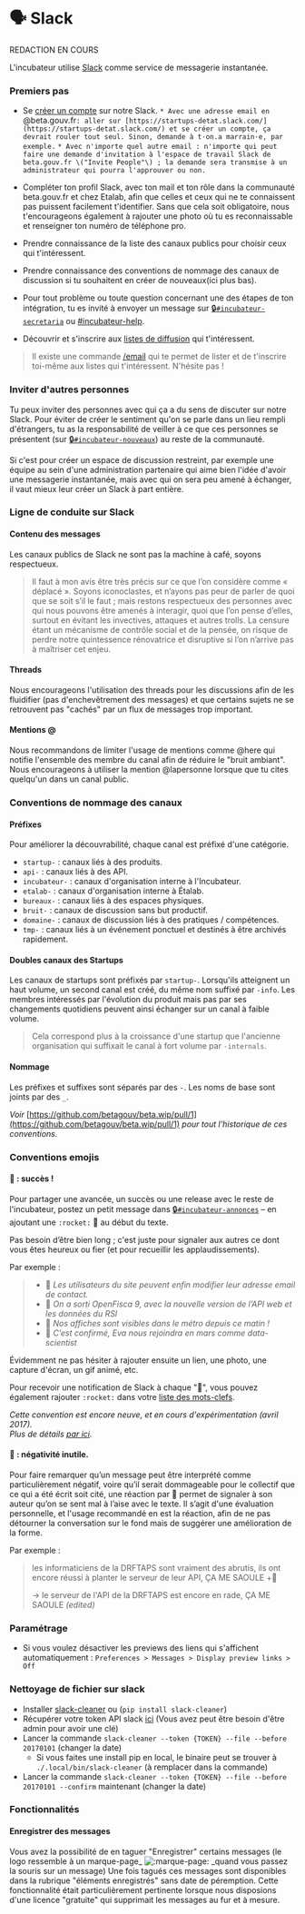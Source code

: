 # 🗣 Slack
REDACTION EN COURS

L'incubateur utilise [Slack](http://startups-detat.slack.com/) comme service de messagerie instantanée.

### Premiers pas

* Se [créer un compte](https://startups-detat.slack.com/signup) sur notre Slack.
 `* Avec une adresse email en `@beta.gouv.fr`: aller sur [https://startups-detat.slack.com/](https://startups-detat.slack.com/) et se créer un compte, ça devrait rouler tout seul. Sinon, demande à t·on.a marrain·e, par exemple.`
 `* Avec n'importe quel autre email : n'importe qui peut faire une demande d'invitation à l'espace de travail Slack de beta.gouv.fr \("Invite People"\) ; la demande sera transmise à un administrateur qui pourra l'approuver ou non.`

* Compléter ton profil Slack, avec ton mail et ton rôle dans la communauté beta.gouv.fr et chez Etalab, afin que celles et ceux qui ne te connaissent pas puissent facilement t'identifier. Sans que cela soit obligatoire, nous t'encourageons également à rajouter une photo où tu es reconnaissable et renseigner ton numéro de téléphone pro.
* Prendre connaissance de la liste des canaux publics pour choisir ceux qui t'intéressent. 
* Prendre connaissance des conventions de nommage des canaux de discussion si tu souhaitent en créer de nouveaux(ici plus bas).

* Pour tout problème ou toute question concernant une des étapes de ton intégration, tu es invité à envoyer un message sur [🔒`#incubateur-secretaria`](https://startups-detat.slack.com/messages/incubateur-secretaria/) ou [#incubateur-help](https://startups-detat.slack.com/messages/incubateur-help/).
* Découvrir et s'inscrire aux [listes de diffusion](https://github.com/betagouv/beta.gouv.fr/wiki/listes-de-diffusion) qui t'intéressent.

> Il existe une commande [/email](https://github.com/betagouv/beta.gouv.fr/wiki/Slack#emails) qui te permet de lister et de t'inscrire toi-même aux listes qui t'intéressent. N'hésite pas !

### Inviter d'autres personnes

Tu peux inviter des personnes avec qui ça a du sens de discuter sur notre Slack. Pour éviter de créer le sentiment qu'on se parle dans un lieu rempli d'étrangers, tu as la responsabilité de veiller à ce que ces personnes se présentent \(sur [🔒`#incubateur-nouveaux`](https://startups-detat.slack.com/messages/incubateur-nouveaux/)\) au reste de la communauté.

Si c'est pour créer un espace de discussion restreint, par exemple une équipe au sein d'une administration partenaire qui aime bien l'idée d'avoir une messagerie instantanée, mais avec qui on sera peu amené à échanger, il vaut mieux leur créer un Slack à part entière.

### Ligne de conduite sur Slack

#### Contenu des messages

Les canaux publics de Slack ne sont pas la machine à café, soyons respectueux.

> Il faut à mon avis être très précis sur ce que l’on considère comme « déplacé ». Soyons iconoclastes, et n’ayons pas peur de parler de quoi que se soit s’il le faut ; mais restons respectueux des personnes avec qui nous pouvons être amenés à interagir, quoi que l’on pense d’elles, surtout en évitant les invectives, attaques et autres trolls. La censure étant un mécanisme de contrôle social et de la pensée, on risque de perdre notre quintessence rénovatrice et disruptive si l’on n’arrive pas à maîtriser cet enjeu.

#### Threads

Nous encourageons l'utilisation des threads pour les discussions afin de les fluidifier \(pas d'enchevêtrement des messages\) et que certains sujets ne se retrouvent pas "cachés" par un flux de messages trop important.

#### Mentions @

Nous recommandons de limiter l'usage de mentions comme @here qui notifie l'ensemble des membre du canal afin de réduire le "bruit ambiant".
Nous encourageons à utiliser la mention @lapersonne lorsque que tu cites quelqu'un dans un canal public. 

### Conventions de nommage des canaux

#### Préfixes

Pour améliorer la découvrabilité, chaque canal est préfixé d'une catégorie.

* `startup-` : canaux liés à des produits.
* `api-` : canaux liés à des API.
* `incubateur-` : canaux d'organisation interne à l'Incubateur.
* `etalab-` : canaux d'organisation interne à Étalab.
* `bureaux-` : canaux liés à des espaces physiques.
* `bruit-` : canaux de discussion sans but productif.
* `domaine-` : canaux de discussion liés à des pratiques / compétences.
* `tmp-` : canaux liés à un événement ponctuel et destinés à être archivés rapidement.

#### Doubles canaux des Startups

Les canaux de startups sont préfixés par `startup-`. Lorsqu'ils atteignent un haut volume, un second canal est créé, du même nom suffixé par `-info`. Les membres intéressés par l'évolution du produit mais pas par ses changements quotidiens peuvent ainsi échanger sur un canal à faible volume.

> Cela correspond plus à la croissance d'une startup que l'ancienne organisation qui suffixait le canal à fort volume par `-internals`.

#### Nommage

Les préfixes et suffixes sont séparés par des `-`. Les noms de base sont joints par des `_`.

_Voir_ [https://github.com/betagouv/beta.wip/pull/1](https://github.com/betagouv/beta.wip/pull/1) _pour tout l'historique de ces conventions._

### Conventions emojis

#### 🚀 : succès !

Pour partager une avancée, un succès ou une release avec le reste de l'incubateur, postez un petit message dans [🔒`#incubateur-annonces`](https://startups-detat.slack.com/messages/incubateur-annonces) – en ajoutant une `:rocket:` 🚀 au début du texte.

Pas besoin d’être bien long ; c'est juste pour signaler aux autres ce dont vous êtes heureux ou fier \(et pour recueillir les applaudissements\).

Par exemple :

> * 🚀 _Les utilisateurs du site peuvent enfin modifier leur adresse email de contact._
> * 🚀 _On a sorti OpenFisca 9, avec la nouvelle version de l’API web et les données du RSI_
> * 🚀 _Nos affiches sont visibles dans le métro depuis ce matin !_
> * 🚀 _C’est confirmé, Eva nous rejoindra en mars comme data-scientist_

Évidemment ne pas hésiter à rajouter ensuite un lien, une photo, une capture d'écran, un gif animé, etc.

Pour recevoir une notification de Slack à chaque "🚀", vous pouvez également rajouter `:rocket:` dans votre [liste des mots-clefs](https://get.slack.help/hc/fr-fr/articles/201398467-Notifications-des-mots-cl%C3%A9s).

_Cette convention est encore neuve, et en cours d'expérimentation \(avril 2017\)._  
 _Plus de détails_ [_par ici_](http://kemenaran.winosx.com/posts/partager-les-succes/)_._

#### 💩 : négativité inutile.

Pour faire remarquer qu’un message peut être interprété comme particulièrement négatif, voire qu’il serait dommageable pour le collectif que ce qui a été écrit soit cité, une réaction par 💩 permet de signaler à son auteur qu’on se sent mal à l’aise avec le texte. Il s’agit d'une évaluation personnelle, et l'usage recommandé en est la réaction, afin de ne pas détourner la conversation sur le fond mais de suggérer une amélioration de la forme.

Par exemple :

> les informaticiens de la DRFTAPS sont vraiment des abrutis, ils ont encore réussi à planter le serveur de leur API, ÇA ME SAOULE +💩
>
> → le serveur de l'API de la DRFTAPS est encore en rade, ÇA ME SAOULE _\(edited\)_

### Paramétrage

* Si vous voulez désactiver les previews des liens qui s'affichent automatiquement : `Preferences > Messages > Display preview links > Off`

### Nettoyage de fichier sur slack

* Installer [slack-cleaner](https://github.com/kfei/slack-cleaner) ou \(`pip install slack-cleaner`\)
* Récupérer votre token API slack [ici](https://api.slack.com/custom-integrations/legacy-tokens) \(Vous avez peut être besoin d'être admin pour avoir une clé\)
* Lancer la commande `slack-cleaner --token {TOKEN} --file --before 20170101` \(changer la date\)
  * Si vous faites une install pip en local, le binaire peut se trouver à `./.local/bin/slack-cleaner` \(à remplacer dans la commande\)
* Lancer la commande `slack-cleaner --token {TOKEN} --file --before 20170101 --confirm` maintenant \(changer la date\)

### Fonctionnalités

#### Enregistrer des messages

Vous avez la possibilité de en taguer "Enregistrer" certains messages \(le logo ressemble à un marque-page_ ![:marque-page:](https://a.slack-edge.com/production-standard-emoji-assets/10.2/google-medium/1f516@2x.png) _quand vous passez la souris sur un message\)
Une fois tagués ces messages sont disponibles dans la rubrique "éléments enregistrés" sans date de péremption.
Cette fonctionnalité était particulièrement pertinente lorsque nous disposions d'une licence "gratuite" qui supprimait les messages au fur et à mesure. 

